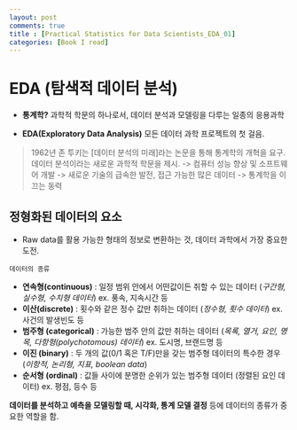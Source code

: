 ```yaml
---
layout: post
comments: true
title : [Practical Statistics for Data Scientists_EDA_01]
categories: [Book I read]
---
```


# EDA (탐색적 데이터 분석)

- **통계학?** 과학적 학문의 하나로서, 데이터 분석과 모델링을 다루는 일종의 응용과학

- **EDA(Exploratory Data Analysis)** 모든 데이터 과학 프로젝트의 첫 걸음.

> 1962년 존 투키는 [데이터 분석의 미래]라는 논문을 통해 통계학의 개혁을 요구.
데이터 분석이라는 새로운 과학적 학문을 제시. -> 컴퓨터 성능 향상 및 소프트웨어 개발
-> 새로운 기술의 급속한 발전, 접근 가능한 많은 데이터 -> 통계학을 이끄는 동력



## 정형화된 데이터의 요소

- Raw data를 활용 가능한 형태의 정보로 변환하는 것, 데이터 과학에서 가장 중요한 도전.

`데이터의 종류`
- **연속형(continuous)** : 일정 범위 안에서 어떤값이든 취할 수 있는 데이터 (_구간형, 실수형, 수치형 데이터_) ex. 풍속, 지속시간 등
- **이산(discrete)** : 횟수와 같은 정수 값만 취하는 데이터 (_정수형, 횟수 데이터_) ex. 사건의 발생빈도 등
- **범주형 (categorical)** : 가능한 범주 안의 값만 취하는 데이터 (_목록, 열거, 요인, 명목, 다항형(polychotomous) 데이터_) ex. 도시명, 브랜드명 등
- **이진 (binary)** : 두 개의 값(0/1 혹은 T/F)만을 갖는 범주형 데이터의 특수한 경우 (_이항적, 논리형, 지표, boolean data_)
- **순서형 (ordinal)** : 값들 사이에 분명한 순위가 있는 범주형 데이터 (정렬된 요인 데이터) ex. 평점, 등수 등

**데이터를 분석하고 예측을 모델링할 때, 시각화, 통계 모델 결정** 등에 데이터의 종류가 중요한 역할을 함.
